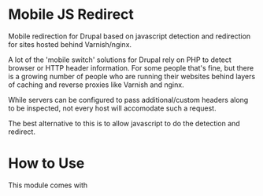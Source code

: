 Mobile JS Redirect
==================

Mobile redirection for Drupal based on javascript detection and redirection for sites hosted behind Varnish/nginx.

A lot of the 'mobile switch' solutions for Drupal rely on PHP to detect browser or HTTP header information. For some people that's fine, but there is a growing number of people who are running their websites behind layers of caching and reverse proxies like Varnish and nginx.

While servers can be configured to pass additional/custom headers along to be inspected, not every host will accomodate such a request.

The best alternative to this is to allow javascript to do the detection and redirect.

How to Use
==========

This module comes with 